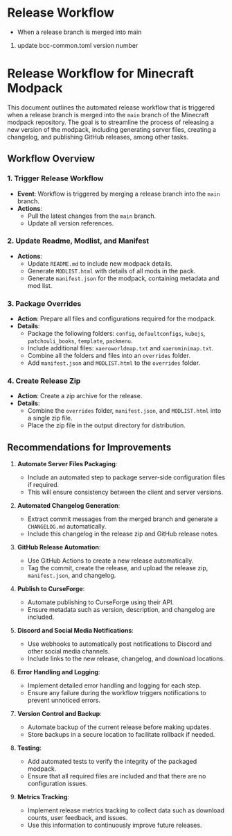 # Release Workflow

- When a release branch is merged into main

1. update bcc-common.toml version number

# Release Workflow for Minecraft Modpack

This document outlines the automated release workflow that is triggered when a release branch is merged into the `main` branch of the Minecraft modpack repository. The goal is to streamline the process of releasing a new version of the modpack, including generating server files, creating a changelog, and publishing GitHub releases, among other tasks.

## Workflow Overview

### 1. Trigger Release Workflow

- **Event**: Workflow is triggered by merging a release branch into the `main` branch.
- **Actions**:
  - Pull the latest changes from the `main` branch.
  - Update all version references.

### 2. Update Readme, Modlist, and Manifest

- **Actions**:
  - Update `README.md` to include new modpack details.
  - Generate `MODLIST.html` with details of all mods in the pack.
  - Generate `manifest.json` for the modpack, containing metadata and mod list.

### 3. Package Overrides

- **Action**: Prepare all files and configurations required for the modpack.
- **Details**:
  - Package the following folders: `config`, `defaultconfigs`, `kubejs`, `patchouli_books`, `template`, `packmenu`.
  - Include additional files: `xaeroworldmap.txt` and `xaerominimap.txt`.
  - Combine all the folders and files into an `overrides` folder.
  - Add `manifest.json` and `MODLIST.html` to the `overrides` folder.

### 4. Create Release Zip

- **Action**: Create a zip archive for the release.
- **Details**:
  - Combine the `overrides` folder, `manifest.json`, and `MODLIST.html` into a single zip file.
  - Place the zip file in the output directory for distribution.

## Recommendations for Improvements

1. **Automate Server Files Packaging**:

   - Include an automated step to package server-side configuration files if required.
   - This will ensure consistency between the client and server versions.

2. **Automated Changelog Generation**:

   - Extract commit messages from the merged branch and generate a `CHANGELOG.md` automatically.
   - Include this changelog in the release zip and GitHub release notes.

3. **GitHub Release Automation**:

   - Use GitHub Actions to create a new release automatically.
   - Tag the commit, create the release, and upload the release zip, `manifest.json`, and changelog.

4. **Publish to CurseForge**:

   - Automate publishing to CurseForge using their API.
   - Ensure metadata such as version, description, and changelog are included.

5. **Discord and Social Media Notifications**:

   - Use webhooks to automatically post notifications to Discord and other social media channels.
   - Include links to the new release, changelog, and download locations.

6. **Error Handling and Logging**:

   - Implement detailed error handling and logging for each step.
   - Ensure any failure during the workflow triggers notifications to prevent unnoticed errors.

7. **Version Control and Backup**:

   - Automate backup of the current release before making updates.
   - Store backups in a secure location to facilitate rollback if needed.

8. **Testing**:

   - Add automated tests to verify the integrity of the packaged modpack.
   - Ensure that all required files are included and that there are no configuration issues.

9. **Metrics Tracking**:
   - Implement release metrics tracking to collect data such as download counts, user feedback, and issues.
   - Use this information to continuously improve future releases.
